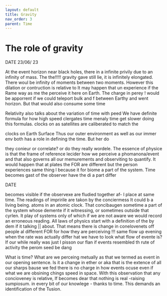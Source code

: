 ```yaml
---
layout: default
title: Gravity
nav_order: 3
parent: Time
---
```


# The role of gravity


DATE 23/06/ 23

At the event horizon near black holes, there in a infinite privily due to an infinity of mass. The the!!!!! gravity gave still lie, it is infinitely elongated. There woul be infinity of moments between two moments. However this dilation or contruction is relative to It may happen that un experience if the Rame way as me the perceive it here on Earth. The charge in perey ! would be apporrent if we could teleport bulk and f between Earthy and went horizon. But that would also consume some time

Relativity also talks about the variation of time with peed We have definite formula for how high speed clergates time menaly time get slower doing this formulas. clocks on as satellites are caliberated to match the

clocks on Earth Surface Thus our outer environment as well as our immer env both has a role in defining the time. But her do

they conieur or correlate? or do they really wordele. The essence of physice is that the frame of reference lecider how we perceive a phomanona/event and that also governs all our memurements and observiting to quantify. It would happen that at plates the FOR are different but the person experiences same thing l because it for biome a part of the system. Time becomes gast of the observer have the di a part differ



DATE

becomes visible if the observexe are fludied together af- I place at same time. The readings of impririle are takon by the conciermess It could b a living being. atoms in an atomic clock. That concibaugen sometime a part of the system whose demente if it witnessing, or sometimes outside that cyrlen. It play of systems only of which if we are not aware we would record an erroneous reading. All laws of physics start with a definition of the by dem if it talking || about. That means there is change in conelovenets off people al different FOR for how they are perceiving !!! same flow up evening when the rate was actually differ hat we have to look what flow of evente is? If our while really was just I pisson our flan if events resembled th rute of activity the perom seed be dang

What is time? What are we perceing metually as that we termed as event in our opening sentence. Is it a change in ether or aka that is the extence of all our sharps bause we fed there is no charge in how events ocuse even if what we are obsining chings speed in space. With this observation that any concioveney is relative, If becomes dear that nothing is real -raising sumpiosum. in every bit of our knowlege - thanks to time. This demands an identification of the Tusion.

